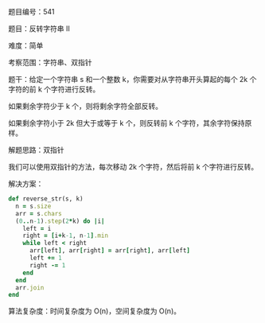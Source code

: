 题目编号：541

题目：反转字符串 II

难度：简单

考察范围：字符串、双指针

题干：给定一个字符串 s 和一个整数 k，你需要对从字符串开头算起的每个 2k 个字符的前 k 个字符进行反转。

如果剩余字符少于 k 个，则将剩余字符全部反转。

如果剩余字符小于 2k 但大于或等于 k 个，则反转前 k 个字符，其余字符保持原样。

解题思路：双指针

我们可以使用双指针的方法，每次移动 2k 个字符，然后将前 k 个字符进行反转。

解决方案：

```ruby
def reverse_str(s, k)
  n = s.size
  arr = s.chars
  (0..n-1).step(2*k) do |i|
    left = i
    right = [i+k-1, n-1].min
    while left < right
      arr[left], arr[right] = arr[right], arr[left]
      left += 1
      right -= 1
    end
  end
  arr.join
end
```

算法复杂度：时间复杂度为 O(n)，空间复杂度为 O(n)。